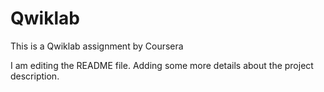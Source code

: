 # Qwiklab
This is a Qwiklab assignment by Coursera

I am editing the README file. Adding some more details about the project description.
